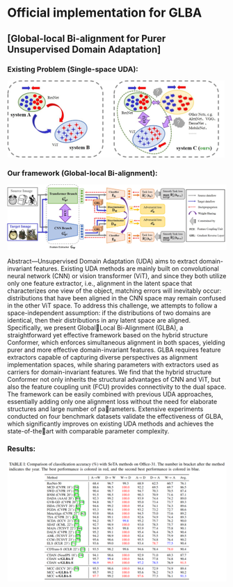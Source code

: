 # Official implementation for **GLBA**

## [**Global-local Bi-alignment for Purer Unsupervised Domain Adaptation**]

### Existing Problem (Single-space UDA):  

<img src="figs/problem.jpg" width="500" div align=center/>

### Our framework (Global-local Bi-alignment):  

<img src="figs/GLBA.jpg" width="800" div align=center/>

Abstract—Unsupervised Domain Adaptation (UDA) aims to extract domain-invariant features. Existing UDA methods are mainly built on convolutional neural network (CNN) or vision transformer (ViT), and since they both utilize only one feature extractor, i.e., alignment in the latent space that characterizes one view of the object, matching errors will inevitably occur: distributions that have been aligned in the CNN space may remain confused in the other ViT space. To address this challenge, we attempts to follow a space-independent assumption: if the
distributions of two domains are identical, then their distributions in any latent space are aligned. Specifically, we present GlobalLocal Bi-Alignment (GLBA), a straightforward yet effective
framework based on the hybrid structure Conformer, which enforces simultaneous alignment in both spaces, yielding purer and more effective domain-invariant features. GLBA requires feature extractors capable of capturing diverse perspectives as alignment implementation spaces, while sharing parameters with extractors used as carriers for domain-invariant features. We find that the hybrid structure Conformer not only inherits the structural advantages of CNN and ViT, but also the feature coupling unit (FCU) provides connectivity to the dual space. The framework can be easily combined with previous UDA approaches, essentially adding only one alignment loss without the need for elaborate structures and large number of parameters. Extensive experiments conducted on four benchmark datasets validate the effectiveness of GLBA, which significantly improves on existing UDA methods and achieves the state-of-theart with comparable parameter complexity.

### Results:  
<img src="figs/Office-31.png" width="800" div align=center/>
